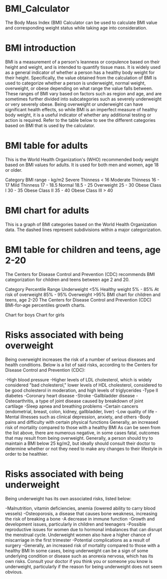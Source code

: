 # BMI_Calculator
The Body Mass Index (BMI) Calculator can be used to calculate BMI value and corresponding weight status while taking age into consideration. 
# BMI introduction
BMI is a measurement of a person's leanness or corpulence based on their height and weight, and is intended to quantify tissue mass. It is widely used as a general indicator of whether a person has a healthy body weight for their height. Specifically, the value obtained from the calculation of BMI is used to categorize whether a person is underweight, normal weight, overweight, or obese depending on what range the value falls between. These ranges of BMI vary based on factors such as region and age, and are sometimes further divided into subcategories such as severely underweight or very severely obese. Being overweight or underweight can have significant health effects, so while BMI is an imperfect measure of healthy body weight, it is a useful indicator of whether any additional testing or action is required. Refer to the table below to see the different categories based on BMI that is used by the calculator.

# BMI table for adults
This is the World Health Organization's (WHO) recommended body weight based on BMI values for adults. It is used for both men and women, age 18 or older.

Category	BMI range - kg/m2
Severe Thinness	< 16
Moderate Thinness	16 - 17
Mild Thinness	17 - 18.5
Normal	18.5 - 25
Overweight	25 - 30
Obese Class I	30 - 35
Obese Class II	35 - 40
Obese Class III	> 40
# BMI chart for adults
This is a graph of BMI categories based on the World Health Organization data. The dashed lines represent subdivisions within a major categorization.



# BMI table for children and teens, age 2-20
The Centers for Disease Control and Prevention (CDC) recommends BMI categorization for children and teens between age 2 and 20.

Category	Percentile Range
Underweight	<5%
Healthy weight	5% - 85%
At risk of overweight	85% - 95%
Overweight	>95%
BMI chart for children and teens, age 2-20
The Centers for Disease Control and Prevention (CDC) BMI-for-age percentiles growth charts.

Chart for boys
Chart for girls
# Risks associated with being overweight
Being overweight increases the risk of a number of serious diseases and health conditions. Below is a list of said risks, according to the Centers for Disease Control and Prevention (CDC):

-High blood pressure
-Higher levels of LDL cholesterol, which is widely considered "bad cholesterol," lower levels of HDL cholesterol, considered to be good cholesterol in moderation, and high levels of triglycerides
-Type II diabetes
-Coronary heart disease
-Stroke
-Gallbladder disease
-Osteoarthritis, a type of joint disease caused by breakdown of joint cartilage
-Sleep apnea and breathing problems
-Certain cancers (endometrial, breast, colon, kidney, gallbladder, liver)
-Low quality of life
-Mental illnesses such as clinical depression, anxiety, and others
-Body pains and difficulty with certain physical functions
Generally, an increased risk of mortality compared to those with a healthy BMI
As can be seen from the list above, there are numerous negative, in some cases fatal, outcomes that may result from being overweight. Generally, a person should try to maintain a BMI below 25 kg/m2, but ideally should consult their doctor to determine whether or not they need to make any changes to their lifestyle in order to be healthier.

# Risks associated with being underweight
Being underweight has its own associated risks, listed below:

-Malnutrition, vitamin deficiencies, anemia (lowered ability to carry blood vessels)
-Osteoporosis, a disease that causes bone weakness, increasing the risk of breaking a bone
-A decrease in immune function
-Growth and development issues, particularly in children and teenagers
-Possible reproductive issues for women due to hormonal imbalances that can disrupt the menstrual cycle. Underweight women also have a higher chance of miscarriage in the first trimester
-Potential complications as a result of surgery
-Generally, an increased risk of mortality compared to those with a healthy BMI
In some cases, being underweight can be a sign of some underlying condition or disease such as anorexia nervosa, which has its own risks. Consult your doctor if you think you or someone you know is underweight, particularly if the reason for being underweight does not seem obvious.
